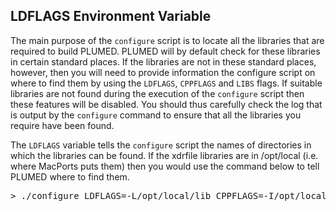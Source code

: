 <div class="modal-header">
<h2>LDFLAGS Environment Variable</h2>
</div>
<div class="modal-body">
<p>The main purpose of the <code>configure</code> script is to locate all the libraries that are required to build PLUMED. PLUMED will by default check for these libraries in
certain standard places. If the libraries are not in these standard places, however, then you will need to provide information the configure script on where to find them by using the
<code>LDFLAGS</code>, <code>CPPFLAGS</code> and <code>LIBS</code> flags. If suitable libraries are not found during the execution of the <code>configure</code> script then these
features will be disabled. You should thus carefully check the log that is output by the <code>configure</code> command to ensure that all the libraries you require have been found.
</p>

<p>The <code>LDFLAGS</code> variable tells the <code>configure</code> script the names of directories in which the libraries can be found. If the xdrfile libraries are
in /opt/local (i.e. where MacPorts puts them) then you would use the command below to tell PLUMED where to find them.</p>
<pre class="fragment">
&gt; ./configure LDFLAGS=-L/opt/local/lib CPPFLAGS=-I/opt/local/include
</pre>
</div>
